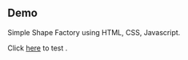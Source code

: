 ## Demo

Simple Shape Factory using HTML, CSS, Javascript.

Click [here]( https://mrkunalmittal.github.io/Alarm_Clock/) to test .